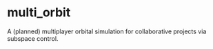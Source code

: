 # multi_orbit
A (planned) multiplayer orbital simulation for collaborative projects via subspace control.
